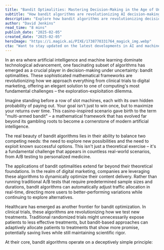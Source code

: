 ```yaml
---
title: "Bandit Optimalities: Mastering Decision-Making in the Age of Uncertainty"
subtitle: "How bandit algorithms are revolutionizing AI decision-making"
description: "Explore how bandit algorithms are revolutionizing decision-making in AI, from clinical trials to digital marketing. Learn how these sophisticated mathematical frameworks balance exploration and exploitation to solve complex real-world problems."
author: "David Jenkins"
read_time: "8 mins"
publish_date: "2025-02-05"
created_date: "2025-02-05"
heroImage: "https://i.magick.ai/PIXE/1738770331764_magick_img.webp"
cta: "Want to stay updated on the latest developments in AI and machine learning? Follow us on LinkedIn for more insights into groundbreaking technologies like bandit optimization and their real-world applications."
---
```


In an era where artificial intelligence and machine learning dominate technological advancement, one fascinating subset of algorithms has emerged as a crucial player in decision-making under uncertainty: bandit optimalities. These sophisticated mathematical frameworks are revolutionizing how we approach everything from clinical trials to digital marketing, offering an elegant solution to one of computing's most fundamental challenges – the exploration-exploitation dilemma.

Imagine standing before a row of slot machines, each with its own hidden probability of paying out. Your goal isn't just to win once, but to maximize your returns over time. This casino-inspired scenario gave birth to the term "multi-armed bandit" – a mathematical framework that has evolved far beyond its gambling roots to become a cornerstone of modern artificial intelligence.

The real beauty of bandit algorithms lies in their ability to balance two competing needs: the need to explore new possibilities and the need to exploit known successful options. This isn't just a theoretical exercise – it's a fundamental challenge that appears in countless real-world scenarios, from A/B testing to personalized medicine.

The applications of bandit optimalities extend far beyond their theoretical foundations. In the realm of digital marketing, companies are leveraging these algorithms to dynamically optimize their content delivery. Rather than running traditional A/B tests that require predetermined sample sizes and durations, bandit algorithms can automatically adjust traffic allocation in real-time, directing more users to better-performing variations while continuing to explore alternatives.

Healthcare has emerged as another frontier for bandit optimization. In clinical trials, these algorithms are revolutionizing how we test new treatments. Traditional randomized trials might unnecessarily expose patients to less effective treatments, but bandit-based approaches can adaptively allocate patients to treatments that show more promise, potentially saving lives while still maintaining scientific rigor.

At their core, bandit algorithms operate on a deceptively simple principle: